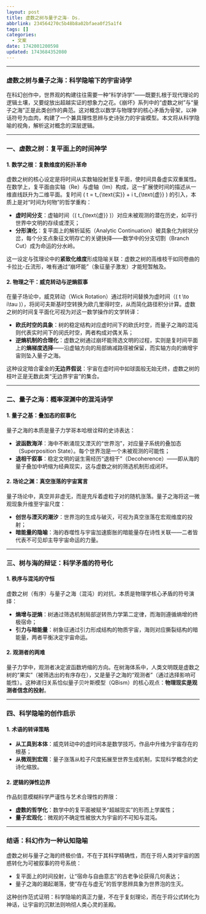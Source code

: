 ```yaml
---
layout: post
title: 虚数之树与量子之海- Ds.
abbrlink: 234564270c5b48b8a02bfaea0f25a1f4
tags: []
categories:
  - 文案
date: 1742001200598
updated: 1743684352080
---
```


***

### **虚数之树与量子之海：科学隐喻下的宇宙诗学**

在科幻创作中，世界观的构建往往需要一种“科学诗学”——既要扎根于现代理论的逻辑土壤，又要绽放出超越实证的想象力之花。《崩坏》系列中的“虚数之树”与“量子之海”正是此类创作的典范。这对概念以数学与物理学的核心矛盾为骨架，以神话符号为血肉，构建了一个兼具理性思辨与史诗张力的宇宙模型。本文将从科学隐喻的视角，解析这对概念的深层逻辑。

***

### **一、虚数之树：复平面上的时间神学**

#### **1. 数学之根：复数维度的拓扑革命**

虚数之树的核心设定是将时间从实数轴投射至复平面，使时间具备虚实双重属性。在数学上，复平面由实轴（Re）与虚轴（Im）构成，这一扩展使时间的描述从一维直线跃升为二维平面。复时间 ( t = t\_{\text{实}} + i t\_{\text{虚}} ) 的引入，本质上是对“时间为何物”的哲学重构：

- **虚时间分支**：虚轴时间（( t\_{\text{虚}} )）对应未被观测的潜在历史，如平行世界中文明的存续或湮灭；
- **分形演化**：复平面上的解析延拓（Analytic Continuation）被具象化为树状分岔，每个分支点象征文明存亡的关键抉择——数学中的分支切割（Branch Cut）成为命运的分水岭。

这一设定与弦理论中的**紧致化维度**形成隐喻关联：虚数之树的高维枝干如同卷曲的卡拉比-丘流形，唯有通过“崩坏能”（象征量子激发）才能短暂触及。

#### **2. 物理之干：威克转动与逆熵叙事**

在量子场论中，威克转动（Wick Rotation）通过将时间替换为虚时间（( t \to i\tau )），将闵可夫斯基时空转换为欧几里得时空，从而简化路径积分计算。虚数之树的时间复平面化可视为对这一数学操作的文学转译：

- **欧氏时空的具象**：树的稳定结构对应虚时间下的欧氏时空，而量子之海的混沌则代表实时间下的闵氏时空，两者构成对偶关系；
- **逆熵机制的合理化**：虚数之树通过崩坏能筛选文明的过程，实则是复时间平面上的**熵梯度选择**——沿虚轴方向的局部熵减路径被保留，而实轴方向的熵增宇宙则坠入量子之海。

这种设定暗合霍金的**无边界假说**：宇宙在虚时间中如球面般无始无终，虚数之树的枝叶正是无数此类“无边界宇宙”的集合。

***

### **二、量子之海：概率深渊中的混沌诗学**

#### **1. 量子之基：叠加态的叙事化**

量子之海的本质是量子力学哥本哈根诠释的史诗表达：

- **波函数海洋**：海中不断涌现又湮灭的“世界泡”，对应量子系统的叠加态（Superposition State）。每个世界泡是一个未被观测的可能性；
- **退相干叙事**：稳定文明的诞生需经历“退相干”（Decoherence）——即从海的量子叠加中坍缩为经典现实，这与虚数之树的筛选机制形成闭环。

#### **2. 场论之渊：真空涨落的宇宙寓言**

量子场论中，真空并非虚无，而是充斥着虚粒子对的随机涨落。量子之海将这一微观现象升维至宇宙尺度：

- **创世与湮灭的潮汐**：世界泡的生成与破灭，可视为真空涨落在宏观维度的投射；
- **暗能量的隐喻**：海的吞噬性与宇宙加速膨胀的暗能量存在诗性关联——二者皆代表不可见却主导宇宙命运的力量。

***

### **三、树与海的辩证：科学矛盾的符号化**

#### **1. 秩序与混沌的守恒**

虚数之树（有序）与量子之海（混沌）的对抗，本质是物理学核心矛盾的符号演绎：

- **熵增与逆熵**：树通过筛选机制局部逆转热力学第二定律，而海则遵循熵增的终极宿命；
- **引力与暗能量**：树象征通过引力形成结构的物质宇宙，海则对应撕裂结构的暗能量，两者平衡决定宇宙命运。

#### **2. 观测者的两难**

量子力学中，观测者决定波函数坍缩的方向。在树海体系中，人类文明既是虚数之树的“果实”（被筛选出的有序存在），又是量子之海的“观测者”（通过选择影响可能性）。这种递归关系恰似量子贝叶斯模型（QBism）的核心观点：**物理现实是观测者信念的投射**。

***

### **四、科学隐喻的创作启示**

#### **1. 术语的转译策略**

- **从工具到本体**：威克转动中的虚时间本是数学技巧，作品中升维为宇宙存在的根基；
- **从微观到宏观**：量子涨落从粒子尺度拓展至世界生成机制，实现科学概念的史诗化缩放。

#### **2. 逻辑的弹性边界**

作品刻意模糊科学严谨性与艺术合理性的界限：

- **虚数的哲学化**：数学中的复平面被赋予“超越现实”的形而上学属性；
- **量子宏观化**：微观的不确定性被放大为宇宙的不可知与混沌。

***

### **结语：科幻作为一种认知隐喻**

虚数之树与量子之海的终极价值，不在于其科学精确性，而在于将人类对宇宙的困惑转化为可被叙事的符号系统：

- 复平面上的时间投射，让“宿命与自由意志”的古老争论获得几何表达；
- 量子之海的潮起潮落，使“存在与虚无”的哲学思辨具象为世界泡的生灭。

这种创作范式证明：科学隐喻的真正力量，不在于复刻理论，而在于将公式转化为神话，让宇宙的沉默法则响彻人类心灵的圣殿。
